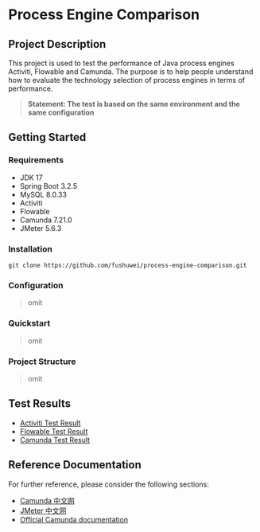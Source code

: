 # Process Engine Comparison

## Project Description

This project is used to test the performance of Java process engines Activiti, Flowable and Camunda. The purpose is to
help people understand how to evaluate the technology selection of process engines in terms of performance.

> **Statement: The test is based on the same environment and the same configuration**

## Getting Started

### Requirements

- JDK 17
- Spring Boot 3.2.5
- MySQL 8.0.33
- Activiti
- Flowable
- Camunda 7.21.0
- JMeter 5.6.3

### Installation

```Download
git clone https://github.com/fushuwei/process-engine-comparison.git
```

### Configuration

> omit

### Quickstart

> omit

### Project Structure

> omit

## Test Results

- [Activiti Test Result]()
- [Flowable Test Result]()
- [Camunda Test Result](process-engine-comparison-camunda/README.md)

## Reference Documentation

For further reference, please consider the following sections:

* [Camunda 中文网](http://camunda-cn.shaochenfeng.com/)
* [JMeter 中文网](https://jmeter.net/)
* [Official Camunda documentation](https://docs.camunda.org/manual/latest/)
